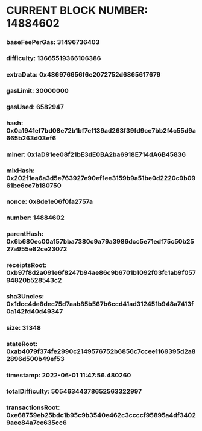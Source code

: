 # CURRENT BLOCK NUMBER: 14884602

### baseFeePerGas: 31496736403
### difficulty: 13665519366106386
### extraData: 0x486976656f6e2072752d6865617679
### gasLimit: 30000000
### gasUsed: 6582947
### hash: 0x0a1941ef7bd08e72b1bf7ef139ad263f39fd9ce7bb2f4c55d9a665b263d03ef6
### miner: 0x1aD91ee08f21bE3dE0BA2ba6918E714dA6B45836
### mixHash: 0x202f1ea6a3d5e763927e90ef1ee3159b9a51be0d2220c9b0961bc6cc7b180750
### nonce: 0x8de1e06f0fa2757a
### number: 14884602
### parentHash: 0x6b680ec00a157bba7380c9a79a3986dcc5e71edf75c50b2527a955e82ce23072
### receiptsRoot: 0xb97f8d2a091e6f8247b94ae86c9b6701b1092f03fc1ab9f05794820b528543c2
### sha3Uncles: 0x1dcc4de8dec75d7aab85b567b6ccd41ad312451b948a7413f0a142fd40d49347
### size: 31348
### stateRoot: 0xab4079f374fe2990c2149576752b6856c7ccee1169395d2a82896d500b49ef53
### timestamp: 2022-06-01 11:47:56.480260
### totalDifficulty: 50546344378652563322997
### transactionsRoot: 0xe68759eb25bdc1b95c9b3540e462c3ccccf95895a4df34029aee84a7ce635cc6
